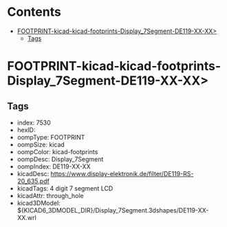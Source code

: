 



Contents
========

* [FOOTPRINT-kicad-kicad-footprints-Display_7Segment-DE119-XX-XX>](#footprint-kicad-kicad-footprints-display_7segment-de119-xx-xx)
	* [Tags](#tags)

# FOOTPRINT-kicad-kicad-footprints-Display_7Segment-DE119-XX-XX>

## Tags

- index: 7530
- hexID: 
- oompType: FOOTPRINT
- oompSize: kicad
- oompColor: kicad-footprints
- oompDesc: Display_7Segment
- oompIndex: DE119-XX-XX
- kicadDesc: https://www.display-elektronik.de/filter/DE119-RS-20_635.pdf
- kicadTags: 4 digit 7 segment LCD
- kicadAttr: through_hole
- kicad3DModel: ${KICAD6_3DMODEL_DIR}/Display_7Segment.3dshapes/DE119-XX-XX.wrl
